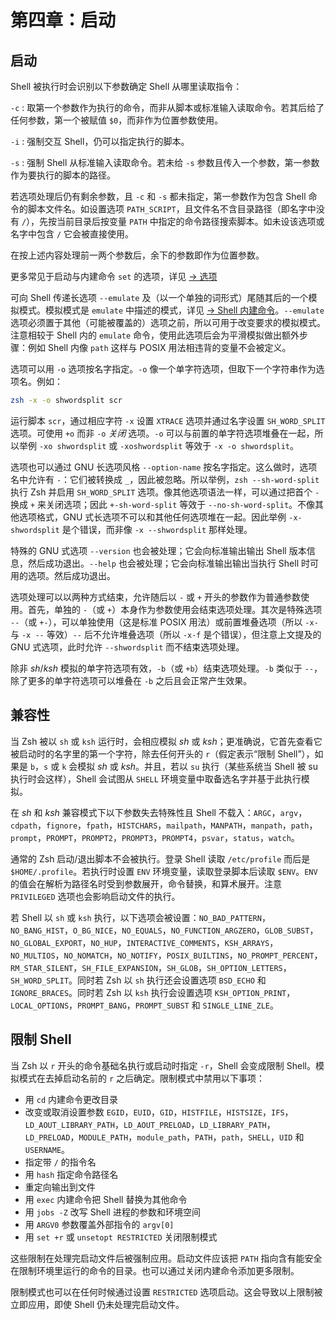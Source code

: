 # 第四章：启动

## 启动

Shell 被执行时会识别以下参数确定 Shell 从哪里读取指令：

`-c`
:   取第一个参数作为执行的命令，而非从脚本或标准输入读取命令。若其后给了任何参数，第一个被赋值 `$0`，而非作为位置参数使用。

`-i`
:   强制交互 Shell，仍可以指定执行的脚本。

`-s`
:   强制 Shell 从标准输入读取命令。若未给 `-s` 参数且传入一个参数，第一参数作为要执行的脚本的路径。

若选项处理后仍有剩余参数，且 `-c` 和 `-s` 都未指定，第一参数作为包含 Shell 命令的脚本文件名。如设置选项 `PATH_SCRIPT`，且文件名不含目录路径（即名字中没有 `/`），先按当前目录后按变量 `PATH` 中指定的命令路径搜索脚本。如未设该选项或名字中包含 `/` 它会被直接使用。

在按上述内容处理前一两个参数后，余下的参数即作为位置参数。

更多常见于启动与内建命令 `set` 的选项，详见 [-> 选项](16-options.md)

可向 Shell 传递长选项 `--emulate` 及（以一个单独的词形式）尾随其后的一个模拟模式。模拟模式是 `emulate` 中描述的模式，详见 [-> Shell 内建命令](17-builtins.md)。`--emulate` 选项必须置于其他（可能被覆盖的）选项之前，所以可用于改变要求的模拟模式。注意相较于 Shell 内的 `emulate` 命令，使用此选项后会为平滑模拟做出额外步骤：例如 Shell 内像 `path` 这样与 POSIX 用法相违背的变量不会被定义。

选项可以用 `-o` 选项按名字指定。`-o` 像一个单字符选项，但取下一个字符串作为选项名。例如：

```zsh
zsh -x -o shwordsplit scr
```

运行脚本 `scr`，通过相应字符 `-x` 设置 `XTRACE` 选项并通过名字设置 `SH_WORD_SPLIT` 选项。可使用 `+o` 而非 `-o` _关闭_ 选项。`-o` 可以与前置的单字符选项堆叠在一起，所以举例 `-xo shwordsplit` 或 `-xoshwordsplit` 等效于 `-x -o shwordsplit`。

选项也可以通过 GNU 长选项风格 `--option-name` 按名字指定。这么做时，选项名中允许有 `-`：它们被转换成 `_`，因此被忽略。所以举例，`zsh --sh-word-split` 执行 Zsh 并启用 `SH_WORD_SPLIT` 选项。像其他选项语法一样，可以通过把首个 `-` 换成 `+` 来关闭选项；因此 `+-sh-word-split` 等效于 `--no-sh-word-split`。不像其他选项格式，GNU 式长选项不可以和其他任何选项堆在一起。因此举例 `-x-shwordsplit` 是个错误，而非像 `-x --shwordsplit` 那样处理。

特殊的 GNU 式选项 `--version` 也会被处理；它会向标准输出输出 Shell 版本信息，然后成功退出。`--help` 也会被处理；它会向标准输出输出当执行 Shell 时可用的选项。然后成功退出。

选项处理可以以两种方式结束，允许随后以 `-` 或 `+` 开头的参数作为普通参数使用。首先，单独的 `-`（或 `+`）本身作为参数使用会结束选项处理。其次是特殊选项 `--`（或 `+-`），可以单独使用（这是标准 POSIX 用法）或前置堆叠选项（所以 `-x-` 与 `-x --` 等效）`--` 后不允许堆叠选项（所以 `-x-f` 是个错误），但注意上文提及的 GNU 式选项，此时允许 `--shwordsplit` 而不结束选项处理。

除非 _sh_/_ksh_ 模拟的单字符选项有效，`-b`（或 `+b`）结束选项处理。`-b` 类似于 `--`，除了更多的单字符选项可以堆叠在 `-b` 之后且会正常产生效果。

## 兼容性

当 Zsh 被以 `sh` 或 `ksh` 运行时，会相应模拟 _sh_ 或 _ksh_；更准确说，它首先查看它被启动时的名字里的第一个字符，除去任何开头的 `r`（假定表示“限制 Shell”），如果是 `b`，`s` 或 `k` 会模拟 _sh_ 或 _ksh_。并且，若以 `su` 执行（某些系统当 Shell 被 su 执行时会这样），Shell 会试图从 `SHELL` 环境变量中取备选名字并基于此执行模拟。

在 _sh_ 和 _ksh_ 兼容模式下以下参数失去特殊性且 Shell 不载入：`ARGC`，`argv`，`cdpath`，`fignore`，`fpath`，`HISTCHARS`，`mailpath`，`MANPATH`，`manpath`，`path`，`prompt`，`PROMPT`，`PROMPT2`，`PROMPT3`，`PROMPT4`，`psvar`，`status`，`watch`。 

通常的 Zsh 启动/退出脚本不会被执行。登录 Shell 读取 `/etc/profile` 而后是 `$HOME/.profile`。若执行时设置 `ENV` 环境变量，读取登录脚本后读取 `$ENV`。`ENV` 的值会在解析为路径名时受到参数展开，命令替换，和算术展开。注意 `PRIVILEGED` 选项也会影响启动文件的执行。

若 Shell 以 `sh` 或 `ksh` 执行，以下选项会被设置：`NO_BAD_PATTERN`，`NO_BANG_HIST`，`O_BG_NICE`，`NO_EQUALS`，`NO_FUNCTION_ARGZERO`，`GLOB_SUBST`，`NO_GLOBAL_EXPORT`，`NO_HUP`，`INTERACTIVE_COMMENTS`，`KSH_ARRAYS`，`NO_MULTIOS`，`NO_NOMATCH`，`NO_NOTIFY`，`POSIX_BUILTINS`，`NO_PROMPT_PERCENT`，`RM_STAR_SILENT`，`SH_FILE_EXPANSION`，`SH_GLOB`，`SH_OPTION_LETTERS`，`SH_WORD_SPLIT`。同时若 Zsh 以 `sh` 执行还会设置选项 `BSD_ECHO` 和 `IGNORE_BRACES`。同时若 Zsh 以 `ksh` 执行会设置选项 `KSH_OPTION_PRINT`，`LOCAL_OPTIONS`，`PROMPT_BANG`，`PROMPT_SUBST` 和 `SINGLE_LINE_ZLE`。

## 限制 Shell

当 Zsh 以 `r` 开头的命令基础名执行或启动时指定 `-r`，Shell 会变成限制 Shell。模拟模式在去掉启动名前的 `r` 之后确定。限制模式中禁用以下事项：

- 用 `cd` 内建命令更改目录
- 改变或取消设置参数 `EGID`，`EUID`，`GID`，`HISTFILE`，`HISTSIZE`，`IFS`，`LD_AOUT_LIBRARY_PATH`，`LD_AOUT_PRELOAD`，`LD_LIBRARY_PATH`，`LD_PRELOAD`，`MODULE_PATH`，`module_path`，`PATH`，`path`，`SHELL`，`UID` 和 `USERNAME`。
- 指定带 `/` 的指令名
- 用 `hash` 指定命令路径名
- 重定向输出到文件
- 用 `exec` 内建命令把 Shell 替换为其他命令
- 用 `jobs -Z` 改写 Shell 进程的参数和环境空间
- 用 `ARGV0` 参数覆盖外部指令的 `argv[0]`
- 用 `set +r` 或 `unsetopt RESTRICTED` 关闭限制模式

这些限制在处理完启动文件后被强制应用。启动文件应该把 `PATH` 指向含有能安全在限制环境里运行的命令的目录。也可以通过关闭内建命令添加更多限制。

限制模式也可以在任何时候通过设置 `RESTRICTED` 选项启动。这会导致以上限制被立即应用，即使 Shell 仍未处理完启动文件。
